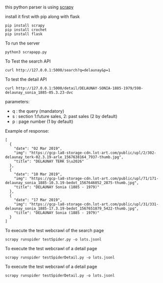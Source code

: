 this python parser is using [scrapy](https://scrapy.org)

install it first with pip along with flask

```
pip install scrapy
pip install crochet
pip install flask
```

To run the server
```
python3 scrapapp.py
```



To Test the search API
```
curl http://127.0.0.1:5000/search?q=delaunay&p=1
```

To test the detail API
```
curl http://127.0.0.1:5000/detail/DELAUNAY-SONIA-1885-1979/598-delaunay_sonia_1885-05.3.23-dvc
```
parameters:
* q : the query (mandatory)
* s : section 1:future sales, 2: past sales  (2 by default)
* p : page number (1 by default)


Example of response:
```
[
  {
    "date": "02 Mar 2019",
    "img": "https://gcp-la8-storage-cdn.lot-art.com/public/upl/2/302-delaunay_terk-02.3.19-arle_1567638164_7937-thumb.jpg",
    "title": "DELAUNAY TERK S\u2026"
  },
  {
    "date": "10 Mar 2019",
    "img": "https://gcp-la8-storage-cdn.lot-art.com/public/upl/71/171-delaunay_sonia_1885-10.3.19-bedot_1567646052_2875-thumb.jpg",
    "title": "DELAUNAY Sonia (1885 - 1979)"
  },
  {
    "date": "17 Mar 2019",
    "img": "https://gcp-la8-storage-cdn.lot-art.com/public/upl/31/331-delaunay_sonia_1885-17.3.19-bedot_1567651879_5422-thumb.jpg",
    "title": "DELAUNAY Sonia (1885 - 1979)"
  }
]
```

To execute the test webcrawl of the search page
```
scrapy runspider testSpider.py -o lots.jsonl
```

To execute the test webcrawl of a detail page
```
scrapy runspider testSpiderDetail.py -o lots.jsonl
```

To execute the test webcrawl of a detail page
```
scrapy runspider testSpiderDetail.py -o lots.jsonl
```
